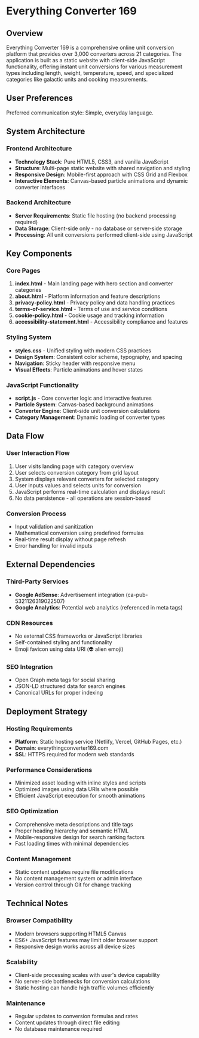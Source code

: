 # Everything Converter 169

## Overview

Everything Converter 169 is a comprehensive online unit conversion platform that provides over 3,000 converters across 21 categories. The application is built as a static website with client-side JavaScript functionality, offering instant unit conversions for various measurement types including length, weight, temperature, speed, and specialized categories like galactic units and cooking measurements.

## User Preferences

Preferred communication style: Simple, everyday language.

## System Architecture

### Frontend Architecture
- **Technology Stack**: Pure HTML5, CSS3, and vanilla JavaScript
- **Structure**: Multi-page static website with shared navigation and styling
- **Responsive Design**: Mobile-first approach with CSS Grid and Flexbox
- **Interactive Elements**: Canvas-based particle animations and dynamic converter interfaces

### Backend Architecture
- **Server Requirements**: Static file hosting (no backend processing required)
- **Data Storage**: Client-side only - no database or server-side storage
- **Processing**: All unit conversions performed client-side using JavaScript

## Key Components

### Core Pages
1. **index.html** - Main landing page with hero section and converter categories
2. **about.html** - Platform information and feature descriptions
3. **privacy-policy.html** - Privacy policy and data handling practices
4. **terms-of-service.html** - Terms of use and service conditions
5. **cookie-policy.html** - Cookie usage and tracking information
6. **accessibility-statement.html** - Accessibility compliance and features

### Styling System
- **styles.css** - Unified styling with modern CSS practices
- **Design System**: Consistent color scheme, typography, and spacing
- **Navigation**: Sticky header with responsive menu
- **Visual Effects**: Particle animations and hover states

### JavaScript Functionality
- **script.js** - Core converter logic and interactive features
- **Particle System**: Canvas-based background animations
- **Converter Engine**: Client-side unit conversion calculations
- **Category Management**: Dynamic loading of converter types

## Data Flow

### User Interaction Flow
1. User visits landing page with category overview
2. User selects conversion category from grid layout
3. System displays relevant converters for selected category
4. User inputs values and selects units for conversion
5. JavaScript performs real-time calculation and displays result
6. No data persistence - all operations are session-based

### Conversion Process
- Input validation and sanitization
- Mathematical conversion using predefined formulas
- Real-time result display without page refresh
- Error handling for invalid inputs

## External Dependencies

### Third-Party Services
- **Google AdSense**: Advertisement integration (ca-pub-5321126319022507)
- **Google Analytics**: Potential web analytics (referenced in meta tags)

### CDN Resources
- No external CSS frameworks or JavaScript libraries
- Self-contained styling and functionality
- Emoji favicon using data URI (👽 alien emoji)

### SEO Integration
- Open Graph meta tags for social sharing
- JSON-LD structured data for search engines
- Canonical URLs for proper indexing

## Deployment Strategy

### Hosting Requirements
- **Platform**: Static hosting service (Netlify, Vercel, GitHub Pages, etc.)
- **Domain**: everythingconverter169.com
- **SSL**: HTTPS required for modern web standards

### Performance Considerations
- Minimized asset loading with inline styles and scripts
- Optimized images using data URIs where possible
- Efficient JavaScript execution for smooth animations

### SEO Optimization
- Comprehensive meta descriptions and title tags
- Proper heading hierarchy and semantic HTML
- Mobile-responsive design for search ranking factors
- Fast loading times with minimal dependencies

### Content Management
- Static content updates require file modifications
- No content management system or admin interface
- Version control through Git for change tracking

## Technical Notes

### Browser Compatibility
- Modern browsers supporting HTML5 Canvas
- ES6+ JavaScript features may limit older browser support
- Responsive design works across all device sizes

### Scalability
- Client-side processing scales with user's device capability
- No server-side bottlenecks for conversion calculations
- Static hosting can handle high traffic volumes efficiently

### Maintenance
- Regular updates to conversion formulas and rates
- Content updates through direct file editing
- No database maintenance required